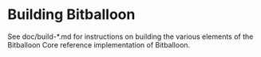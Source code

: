 Building Bitballoon
================

See doc/build-*.md for instructions on building the various
elements of the Bitballoon Core reference implementation of Bitballoon.
